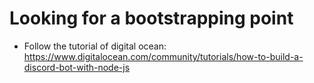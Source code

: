# Looking for a bootstrapping point
- Follow the tutorial of digital ocean: https://www.digitalocean.com/community/tutorials/how-to-build-a-discord-bot-with-node-js